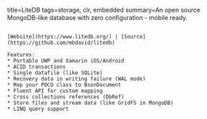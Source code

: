 title=LiteDB
tags=storage, clr, embedded
summary=An open source MongoDB-like database with zero conﬁguration - mobile ready.
~~~~~~

[Website](https://www.litedb.org/) | [Source](https://github.com/mbdavid/litedb)

Features:
* Portable UWP and Xamarin iOS/Android
* ACID transactions
* Single datafile (like SQLite)
* Recovery data in writing failure (WAL mode)
* Map your POCO class to BsonDocument
* Fluent API for custom mapping
* Cross collections references (DbRef)
* Store files and stream data (like GridFS in MongoDB)
* LINQ query support
